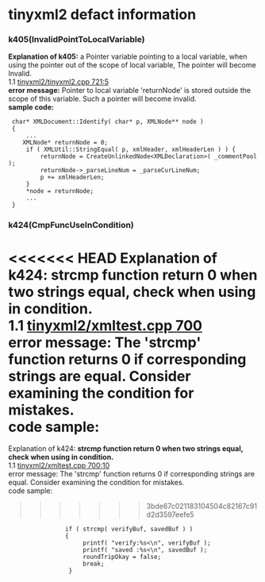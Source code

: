 tinyxml2 defact information
=======================
### k405(InvalidPointToLocalVariable)
**Explanation of k405:** a Pointer variable pointing to a local variable, when using the pointer out of the scope of local variable, The pointer will become Invalid.<br>
1.1 [tinyxml2/tinyxml2.cpp 721:5 ](tinyxml2/tinyxml2.cpp#L721)<br>
**error message:** Pointer to local variable 'returnNode' is stored outside the scope of this variable. Such a pointer will become invalid.<br>
**sample code:**
```
 char* XMLDocument::Identify( char* p, XMLNode** node )
 {
     ...
    XMLNode* returnNode = 0;
     if ( XMLUtil::StringEqual( p, xmlHeader, xmlHeaderLen ) ) {
         returnNode = CreateUnlinkedNode<XMLDeclaration>( _commentPool );
         returnNode->_parseLineNum = _parseCurLineNum;
         p += xmlHeaderLen;
     }
     *node = returnNode;
     ...
 }
```
### k424(CmpFuncUseInCondition)
<<<<<<< HEAD
**Explanation of k424:** strcmp function return 0 when two strings equal, check when using in condition.<br>
1.1 [tinyxml2/xmltest.cpp 700](tinyxml2/xmltest.cpp#L700) <br>
**error message:** The 'strcmp' function returns 0 if corresponding strings are equal. Consider examining the condition for mistakes.<br>
**code sample:**
=======
Explanation of k424: **strcmp function return 0 when two strings equal, check when using in condition.**<br>
1.1 [tinyxml2/xmltest.cpp 700:10](tinyxml2/xmltest.cpp#L700) <br>
error message: The 'strcmp' function returns 0 if corresponding strings are equal. Consider examining the condition for mistakes.<br>
code sample:
>>>>>>> 3bde67c021183104504c82167c91d2d3597eefe5
```
                if ( strcmp( verifyBuf, savedBuf ) )
                {
                     printf( "verify:%s<\n", verifyBuf );
                     printf( "saved :%s<\n", savedBuf );
                     roundTripOkay = false;
                     break;
                 }

```
